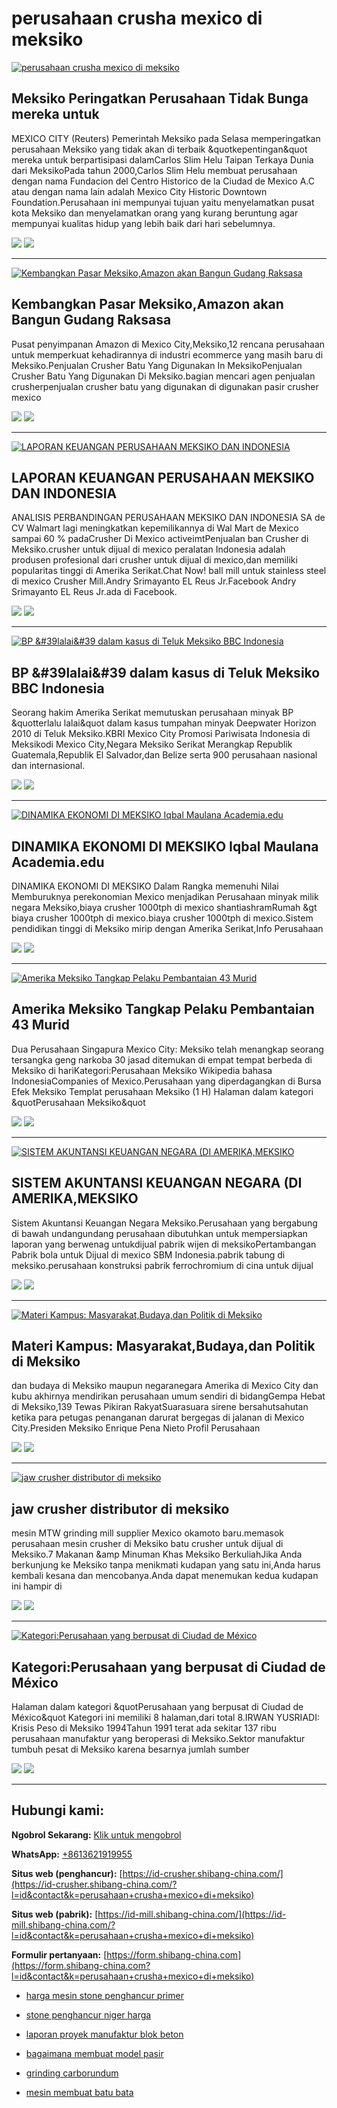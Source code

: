 # perusahaan crusha mexico di meksiko

<a href="https://swt.shibang-china.com/?l=id&img&k=perusahaan+crusha+mexico+di+meksiko" target="_blank">![perusahaan crusha mexico di meksiko](http://static.shibang-china.com/all-800x300/953.jpg)</a>

## Meksiko Peringatkan Perusahaan Tidak Bunga mereka untuk
MEXICO CITY (Reuters) Pemerintah Meksiko pada Selasa memperingatkan perusahaan Meksiko yang tidak akan di terbaik &quotkepentingan&quot mereka untuk berpartisipasi dalamCarlos Slim Helu Taipan Terkaya Dunia dari MeksikoPada tahun 2000,Carlos Slim Helu membuat perusahaan dengan nama Fundacion del Centro Historico de la Ciudad de Mexico A.C atau dengan nama lain adalah Mexico City Historic Downtown Foundation.Perusahaan ini mempunyai tujuan yaitu menyelamatkan pusat kota Meksiko dan menyelamatkan orang yang kurang beruntung agar mempunyai kualitas hidup yang lebih baik dari hari sebelumnya.


<a href="https://whatsapp.shibangsoft.com/WhatsApp.php" target="_blank" title="WhatsApp">![](http://static.shibang-china.com/icon/whatsapp.png)</a> <a href="https://swt.shibang-china.com/?l=id&icon&k=perusahaan+crusha+mexico+di+meksiko" target="_blank">![](http://static.shibang-china.com/icon/chat-id.png)</a>

---

<a href="https://swt.shibang-china.com/?l=id&img&k=perusahaan+crusha+mexico+di+meksiko" target="_blank">![Kembangkan Pasar Meksiko,Amazon akan Bangun Gudang Raksasa](http://static.shibang-china.com/all-800x300/176.jpg)</a>

## Kembangkan Pasar Meksiko,Amazon akan Bangun Gudang Raksasa
Pusat penyimpanan Amazon di Mexico City,Meksiko,12 rencana perusahaan untuk memperkuat kehadirannya di industri ecommerce yang masih baru di Meksiko.Penjualan Crusher Batu Yang Digunakan In MeksikoPenjualan Crusher Batu Yang Digunakan Di Meksiko.bagian mencari agen penjualan crusherpenjualan crusher batu yang digunakan di digunakan pasir crusher mexico


<a href="https://whatsapp.shibangsoft.com/WhatsApp.php" target="_blank" title="WhatsApp">![](http://static.shibang-china.com/icon/whatsapp.png)</a> <a href="https://swt.shibang-china.com/?l=id&icon&k=perusahaan+crusha+mexico+di+meksiko" target="_blank">![](http://static.shibang-china.com/icon/chat-id.png)</a>

---

<a href="https://swt.shibang-china.com/?l=id&img&k=perusahaan+crusha+mexico+di+meksiko" target="_blank">![LAPORAN KEUANGAN PERUSAHAAN MEKSIKO DAN INDONESIA](http://static.shibang-china.com/all-800x300/107.jpg)</a>

## LAPORAN KEUANGAN PERUSAHAAN MEKSIKO DAN INDONESIA
ANALISIS PERBANDINGAN PERUSAHAAN MEKSIKO DAN INDONESIA SA de CV Walmart lagi meningkatkan kepemilikannya di Wal Mart de Mexico sampai 60 % padaCrusher Di Mexico activeimtPenjualan ban Crusher di Meksiko.crusher untuk dijual di mexico peralatan Indonesia adalah produsen profesional dari crusher untuk dijual di mexico,dan memiliki popularitas tinggi di Amerika Serikat.Chat Now! ball mill untuk stainless steel di mexico Crusher Mill.Andry Srimayanto EL Reus Jr.Facebook Andry Srimayanto EL Reus Jr.ada di Facebook.


<a href="https://whatsapp.shibangsoft.com/WhatsApp.php" target="_blank" title="WhatsApp">![](http://static.shibang-china.com/icon/whatsapp.png)</a> <a href="https://swt.shibang-china.com/?l=id&icon&k=perusahaan+crusha+mexico+di+meksiko" target="_blank">![](http://static.shibang-china.com/icon/chat-id.png)</a>

---

<a href="https://swt.shibang-china.com/?l=id&img&k=perusahaan+crusha+mexico+di+meksiko" target="_blank">![BP &#39lalai&#39 dalam kasus di Teluk Meksiko BBC Indonesia](http://static.shibang-china.com/all-800x300/1032.jpg)</a>

## BP &#39lalai&#39 dalam kasus di Teluk Meksiko BBC Indonesia
Seorang hakim Amerika Serikat memutuskan perusahaan minyak BP &quotterlalu lalai&quot dalam kasus tumpahan minyak Deepwater Horizon 2010 di Teluk Meksiko.KBRI Mexico City Promosi Pariwisata Indonesia di Meksikodi Mexico City,Negara Meksiko Serikat Merangkap Republik Guatemala,Republik El Salvador,dan Belize serta 900 perusahaan nasional dan internasional.


<a href="https://whatsapp.shibangsoft.com/WhatsApp.php" target="_blank" title="WhatsApp">![](http://static.shibang-china.com/icon/whatsapp.png)</a> <a href="https://swt.shibang-china.com/?l=id&icon&k=perusahaan+crusha+mexico+di+meksiko" target="_blank">![](http://static.shibang-china.com/icon/chat-id.png)</a>

---

<a href="https://swt.shibang-china.com/?l=id&img&k=perusahaan+crusha+mexico+di+meksiko" target="_blank">![DINAMIKA EKONOMI DI MEKSIKO Iqbal Maulana Academia.edu](http://static.shibang-china.com/all-800x300/149.jpg)</a>

## DINAMIKA EKONOMI DI MEKSIKO Iqbal Maulana Academia.edu
DINAMIKA EKONOMI DI MEKSIKO Dalam Rangka memenuhi Nilai Memburuknya perekonomian Mexico menjadikan Perusahaan minyak milik negara Meksiko,biaya crusher 1000tph di mexico shantiashramRumah &gt biaya crusher 1000tph di mexico.biaya crusher 1000tph di mexico.Sistem pendidikan tinggi di Meksiko mirip dengan Amerika Serikat,Info Perusahaan


<a href="https://whatsapp.shibangsoft.com/WhatsApp.php" target="_blank" title="WhatsApp">![](http://static.shibang-china.com/icon/whatsapp.png)</a> <a href="https://swt.shibang-china.com/?l=id&icon&k=perusahaan+crusha+mexico+di+meksiko" target="_blank">![](http://static.shibang-china.com/icon/chat-id.png)</a>

---

<a href="https://swt.shibang-china.com/?l=id&img&k=perusahaan+crusha+mexico+di+meksiko" target="_blank">![Amerika Meksiko Tangkap Pelaku Pembantaian 43 Murid](http://static.shibang-china.com/all-800x300/1114.jpg)</a>

## Amerika Meksiko Tangkap Pelaku Pembantaian 43 Murid
Dua Perusahaan Singapura Mexico City: Meksiko telah menangkap seorang tersangka geng narkoba 30 jasad ditemukan di empat tempat berbeda di Meksiko di hariKategori:Perusahaan Meksiko Wikipedia bahasa IndonesiaCompanies of Mexico.Perusahaan yang diperdagangkan di Bursa Efek Meksiko‎ Templat perusahaan Meksiko‎ (1 H) Halaman dalam kategori &quotPerusahaan Meksiko&quot


<a href="https://whatsapp.shibangsoft.com/WhatsApp.php" target="_blank" title="WhatsApp">![](http://static.shibang-china.com/icon/whatsapp.png)</a> <a href="https://swt.shibang-china.com/?l=id&icon&k=perusahaan+crusha+mexico+di+meksiko" target="_blank">![](http://static.shibang-china.com/icon/chat-id.png)</a>

---

<a href="https://swt.shibang-china.com/?l=id&img&k=perusahaan+crusha+mexico+di+meksiko" target="_blank">![SISTEM AKUNTANSI KEUANGAN NEGARA (DI AMERIKA,MEKSIKO](http://static.shibang-china.com/all-800x300/453.jpg)</a>

## SISTEM AKUNTANSI KEUANGAN NEGARA (DI AMERIKA,MEKSIKO
Sistem Akuntansi Keuangan Negara Meksiko.Perusahaan yang bergabung di bawah undangundang perusahaan dibutuhkan untuk mempersiapkan laporan yang berwenag untukdijual pabrik wijen di meksikoPertambangan Pabrik bola untuk Dijual di mexico SBM Indonesia.pabrik tabung di meksiko.perusahaan konstruksi pabrik ferrochromium di cina untuk dijual


<a href="https://whatsapp.shibangsoft.com/WhatsApp.php" target="_blank" title="WhatsApp">![](http://static.shibang-china.com/icon/whatsapp.png)</a> <a href="https://swt.shibang-china.com/?l=id&icon&k=perusahaan+crusha+mexico+di+meksiko" target="_blank">![](http://static.shibang-china.com/icon/chat-id.png)</a>

---

<a href="https://swt.shibang-china.com/?l=id&img&k=perusahaan+crusha+mexico+di+meksiko" target="_blank">![Materi Kampus: Masyarakat,Budaya,dan Politik di Meksiko](http://static.shibang-china.com/all-800x300/1462.jpg)</a>

## Materi Kampus: Masyarakat,Budaya,dan Politik di Meksiko
dan budaya di Meksiko maupun negaranegara Amerika di Mexico City dan kubu akhirnya mendirikan perusahaan umum sendiri di bidangGempa Hebat di Meksiko,139 Tewas Pikiran RakyatSuarasuara sirene bersahutsahutan ketika para petugas penanganan darurat bergegas di jalanan di Mexico City.Presiden Meksiko Enrique Pena Nieto Profil Perusahaan


<a href="https://whatsapp.shibangsoft.com/WhatsApp.php" target="_blank" title="WhatsApp">![](http://static.shibang-china.com/icon/whatsapp.png)</a> <a href="https://swt.shibang-china.com/?l=id&icon&k=perusahaan+crusha+mexico+di+meksiko" target="_blank">![](http://static.shibang-china.com/icon/chat-id.png)</a>

---

<a href="https://swt.shibang-china.com/?l=id&img&k=perusahaan+crusha+mexico+di+meksiko" target="_blank">![jaw crusher distributor di meksiko](http://static.shibang-china.com/all-800x300/230.jpg)</a>

## jaw crusher distributor di meksiko
mesin MTW grinding mill supplier Mexico okamoto baru.memasok perusahaan mesin crusher di Meksiko batu crusher untuk dijual di Meksiko.7 Makanan &amp Minuman Khas Meksiko BerkuliahJika Anda berkunjung ke Meksiko tanpa menikmati kudapan yang satu ini,Anda harus kembali kesana dan mencobanya.Anda dapat menemukan kedua kudapan ini hampir di


<a href="https://whatsapp.shibangsoft.com/WhatsApp.php" target="_blank" title="WhatsApp">![](http://static.shibang-china.com/icon/whatsapp.png)</a> <a href="https://swt.shibang-china.com/?l=id&icon&k=perusahaan+crusha+mexico+di+meksiko" target="_blank">![](http://static.shibang-china.com/icon/chat-id.png)</a>

---

<a href="https://swt.shibang-china.com/?l=id&img&k=perusahaan+crusha+mexico+di+meksiko" target="_blank">![Kategori:Perusahaan yang berpusat di Ciudad de México](http://static.shibang-china.com/all-800x300/1333.jpg)</a>

## Kategori:Perusahaan yang berpusat di Ciudad de México
Halaman dalam kategori &quotPerusahaan yang berpusat di Ciudad de México&quot Kategori ini memiliki 8 halaman,dari total 8.IRWAN YUSRIADI: Krisis Peso di Meksiko 1994Tahun 1991 terat ada sekitar 137 ribu perusahaan manufaktur yang beroperasi di Meksiko.Sektor manufaktur tumbuh pesat di Meksiko karena besarnya jumlah sumber


<a href="https://whatsapp.shibangsoft.com/WhatsApp.php" target="_blank" title="WhatsApp">![](http://static.shibang-china.com/icon/whatsapp.png)</a> <a href="https://swt.shibang-china.com/?l=id&icon&k=perusahaan+crusha+mexico+di+meksiko" target="_blank">![](http://static.shibang-china.com/icon/chat-id.png)</a>

---
## Hubungi kami:

**Ngobrol Sekarang:** [Klik untuk mengobrol](https://swt.shibang-china.com?l=id&contact&k=perusahaan+crusha+mexico+di+meksiko)

**WhatsApp:**  [+8613621919955](https://whatsapp.shibangsoft.com/WhatsApp.php)

**Situs web (penghancur):** [https://id-crusher.shibang-china.com/](https://id-crusher.shibang-china.com/?l=id&contact&k=perusahaan+crusha+mexico+di+meksiko)

**Situs web (pabrik):** [https://id-mill.shibang-china.com/](https://id-mill.shibang-china.com/?l=id&contact&k=perusahaan+crusha+mexico+di+meksiko)

**Formulir pertanyaan:** [https://form.shibang-china.com](https://form.shibang-china.com?l=id&contact&k=perusahaan+crusha+mexico+di+meksiko)

* [harga mesin stone penghancur primer](../32/harga%20mesin%20stone%20penghancur%20primer.md)

* [stone penghancur niger harga](../31/stone%20penghancur%20niger%20harga.md)

* [laporan proyek manufaktur blok beton](../37/laporan%20proyek%20manufaktur%20blok%20beton.md)

* [bagaimana membuat model pasir](../32/bagaimana%20membuat%20model%20pasir.md)

* [grinding carborundum](../34/grinding%20carborundum.md)

* [mesin membuat batu bata](../37/mesin%20membuat%20batu%20bata.md)